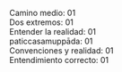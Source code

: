 Camino medio: 01  
Dos extremos: 01  
Entender la realidad: 01  
paticcasamuppāda: 01  
Convenciones y realidad: 01  
Entendimiento correcto: 01  
